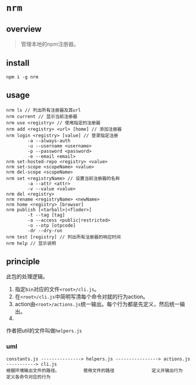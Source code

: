 # `nrm`

## overview
> 管理本地的npm注册器。  

## install
`npm i -g nrm`

## usage
```
nrm ls // 列出所有注册器及其url
nrm current // 显示当前注册器
nrm use <registry> // 使用指定的注册器
nrm add <registry> <url> [home] // 添加注册器
nrm login <registry> [value] // 登录指定注册
        -a --always-auth
        -u --username <username>
        -p --password <password>
        -e --email <email>
nrm set-hosted-repo <registry> <value>
nrm set-scope <scopeName> <value>
nrm del-scope <scopeName>
nrm set <registryName> // 设置当前注册器的名称
        -a --attr <attr>
        -v --value <value>
nrm del <registry>
nrm rename <registryName> <newName>
nrm home <registry> [browser]
nrm publish [<tarball>|<floder>]
        -t --tag [tag]
        -a --access <public|restricted>
        -o --otp [otpcode]
        -dr --dry-run
nrm test [registry] // 列出所有注册器的响应时间
nrm help // 显示说明
```

## principle
此包的处理逻辑。
1. 指定`bin`对应的文件`<root>/cli.js`。  
2. 在`<root>/cli.js`中简明写清每个命令对就的行为action。
3. action由`<root>/actions.js`统一输出。每个行为都是先定义，然后统一输出。  
4. 
作者把util的文件叫做`helpers.js`  

### uml
```
constants.js ---------------> helpers.js ----------------> actions.js -----------> cli.js
根据环境输出文件的路径。         使用文件的路径              定义并输出行为           定义各命令对应的行为
```
